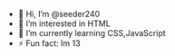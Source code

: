 - 👋 Hi, I’m @seeder240
- 👀 I’m interested in HTML
- 🌱 I’m currently learning CSS,JavaScript
- ⚡ Fun fact: Im 13

<!---
seeder240/seeder240 is a ✨ special ✨ repository because its `README.md` (this file) appears on your GitHub profile.
You can click the Preview link to take a look at your changes.
--->
